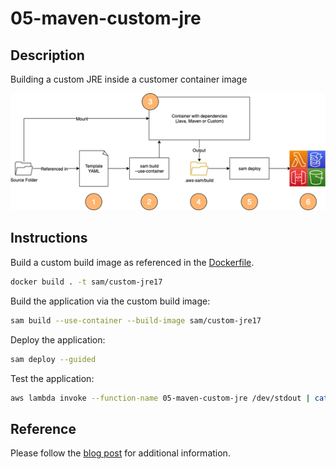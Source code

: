 # 05-maven-custom-jre

## Description

Building a custom JRE inside a customer container image

![Overview](../resources/sam_container.png)

## Instructions

Build a custom build image as referenced in the [Dockerfile](Dockerfile).

```bash
docker build . -t sam/custom-jre17
```

Build the application via the custom build image:

```bash
sam build --use-container --build-image sam/custom-jre17
```

Deploy the application:

```bash
sam deploy --guided
```

Test the application:

```bash
aws lambda invoke --function-name 05-maven-custom-jre /dev/stdout | cat
```

## Reference

Please follow the [blog post](https://aws.amazon.com/blogs/compute/building-serverless-java-applications-with-the-aws-sam-cli/) for additional information.